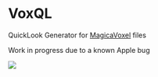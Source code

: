 # VoxQL
QuickLook Generator for [MagicaVoxel](https://ephtracy.github.io) files

Work in progress due to a known Apple bug

![](http://i.imgur.com/WNvUez3.gif)
